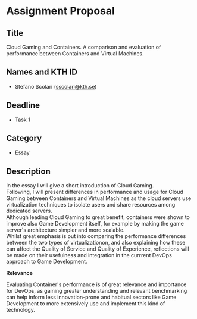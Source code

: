 # Assignment Proposal

## Title

Cloud Gaming and Containers. A comparison and evaluation of performance between Containers and Virtual Machines.

## Names and KTH ID

  - Stefano Scolari (sscolari@kth.se)

## Deadline

- Task 1

## Category

- Essay

## Description


In the essay I will give a short introduction of Cloud Gaming. <br/>Following, I will present differences in performance and usage for Cloud Gaming between Containers and Virtual Machines as the cloud servers use virtualization techniques to isolate users and share resources among dedicated servers.<br/>
Although leading Cloud Gaming to great benefit, containers were shown to improve also Game Development itself, for example by making the game server's architecture simpler and more scalable.<br/>
Whilst great emphasis is put into comparing the performance differences between the two types of virtualizationon, and also explaining how these can affect the Quality of Service and Quality of Experience, reflections will be made on their usefulness and integration in the currrent DevOps approach to Game Development.  

**Relevance**

Evaluating Container's performance is of great relevance and importance for DevOps, as gaining greater understanding and relevant benchmarking can help inform less innovation-prone and habitual sectors like Game Development to more extensively use and implement this kind of technology. 
